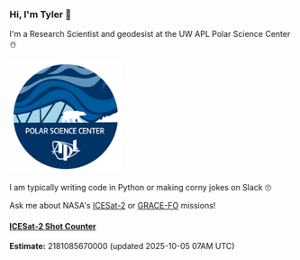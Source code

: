 ### Hi, I'm Tyler :wave:

I'm a Research Scientist and geodesist at the UW APL Polar Science Center :snowman_with_snow:

<img src="./assets/PSC_logo_2025_round.png" alt="PSC" width="200"/>

I am typically writing code in Python or making corny jokes on Slack :roll_eyes:

Ask me about NASA's [ICESat-2](https://icesat-2.gsfc.nasa.gov/) or [GRACE-FO](https://www.nasa.gov/missions/grace-fo) missions!

#### [ICESat-2 Shot Counter](./assets/XAlIAMV.jpeg)  
**Estimate:** 2181085670000 (updated 2025-10-05 07AM UTC)  

